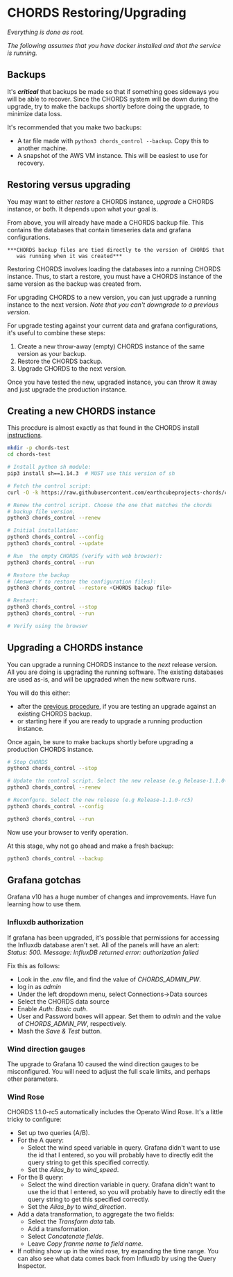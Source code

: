 # CHORDS Restoring/Upgrading


*Everything is done as root.*

*The following assumes that you have docker installed and that the service is running.*

## Backups

It's ***critical*** that backups be made so that if something goes sideways
you will be able to recover. Since the CHORDS system will be down during
the upgrade, try to make the backups shortly before doing the upgrade, to 
minimize data loss.

It's recommended that you make two backups:

  - A tar file made with `python3 chords_control --backup`. Copy this to
    another machine.
  - A snapshot of the AWS VM instance. This will be easiest to use for
    recovery.

## Restoring versus upgrading

You may want to either *restore* a CHORDS instance, *upgrade* a CHORDS instance,
or both. It depends upon what your goal is.

From above, you will already have made a CHORDS backup file. This contains
the databases that contain timeseries data and grafana configurations.

    ***CHORDS backup files are tied directly to the version of CHORDS that
       was running when it was created***

Restoring CHORDS involves loading the databases into a running CHORDS instance.
Thus, to start a restore, you must have a CHORDS instance of the same version as
the backup was created from.

For upgrading CHORDS to a new version, you can just upgrade a running instance to
the next version. *Note that you can't downgrade to a previous version*.

For upgrade testing against your current data and grafana configurations,
it's useful to combine these steps:

  1. Create a new throw-away (empty) CHORDS instance of the
     same version as your backup.
  2. Restore the CHORDS backup.
  3. Upgrade CHORDS to the next version.

Once you have tested the new, upgraded instance, you can throw it away
and just upgrade the production instance.

## Creating a new CHORDS instance 

This procdure is almost exactly as that found in the CHORDS install
[instructions](https://earthcubeprojects-chords.github.io/chords-docs/gettingstarted/os/).  

```sh
mkdir -p chords-test
cd chords-test

# Install python sh module:
pip3 install sh==1.14.3  # MUST use this version of sh

# Fetch the control script:
curl -O -k https://raw.githubusercontent.com/earthcubeprojects-chords/chords/master/chords_control

# Renew the control script. Choose the one that matches the chords
# backup file version.
python3 chords_control --renew

# Initial installation:
python3 chords_control --config
python3 chords_control --update

# Run  the empty CHORDS (verify with web browser):
python3 chords_control --run

# Restore the backup
# (Answer Y to restore the configuration files):
python3 chords_control --restore <CHORDS backup file>

# Restart:
python3 chords_control --stop
python3 chords_control --run

# Verify using the browser
```

## Upgrading a CHORDS instance

You can upgrade a running CHORDS instance to the *next* release version. All you
are doing is upgrading the running software. The existing databases are used as-is, and will be
upgraded when the new software runs.

You will do this either:
  - after the [previous procedure](#creating-a-new-chords-instance), if you are testing an upgrade
    against an existing CHORDS backup. 
  - or starting here if you are ready to upgrade a running production instance. 

Once again, be sure to make backups shortly before upgrading a
production CHORDS instance.

```sh
# Stop CHORDS
python3 chords_control --stop

# Update the control script. Select the new release (e.g Release-1.1.0-rc5.
python3 chords_control --renew

# Reconfgure. Select the new release (e.g Release-1.1.0-rc5)
python3 chords_control --config

python3 chords_control --run
```

Now use your browser to verify operation.

At this stage, why not go ahead and make a fresh backup:
```sh
python3 chords_control --backup
```

## Grafana gotchas

Grafana v10 has a huge number of changes and improvements. Have fun 
learning how to use them.

### Influxdb authorization

If grafana has been upgraded, it's possible that permissions for accessing the
Influxdb database aren't set. All of the panels will have an alert:    
    *Status: 500. Message: InfluxDB returned error: authorization failed*

Fix this as follows:
  - Look in the *.env* file, and find the value of *CHORDS_ADMIN_PW*.
  - log in as *admin*
  - Under the left dropdown menu, select Connections->Data sources
  - Select the CHORDS data source
  - Enable *Auth: Basic auth*.
  - User and Password boxes will appear. Set them to *admin* and the value of *CHORDS_ADMIN_PW*, respectively.
  - Mash the *Save & Test* button.

### Wind direction gauges

The upgrade to Grafana 10 caused the wind direction gauges to be misconfigured. You
will need to adjust the full scale limits, and perhaps other parameters.

### Wind Rose

CHORDS 1.1.0-rc5 automatically includes the Operato Wind Rose. It's a little tricky to configure:

  - Set up two queries (A/B). 
  - For the A query:
    - Select the wind speed variable in query. Grafana didn't want to use the 
      id that I entered, so you will probably have to directly edit the query string 
      to get this specified correctly.
    - Set the *Alias_by* to *wind_speed*.
  - For the B query:
     - Select the wind direction variable in query. Grafana didn't want to use the 
      id that I entered, so you will probably have to directly edit the query string 
      to get this specified correctly.
    - Set the *Alias_by* to *wind_direction*.
  - Add a data transformation, to aggregate the two fields:
    - Select the *Transform data* tab.
    - Add a transformation.
    - Select *Concatenate fields*.
    - Leave *Copy franme name to field name*.
  - If nothing show up in the wind rose, try expanding
    the time range. You can also see what data comes back from Influxdb
    by using the Query Inspector.

   
